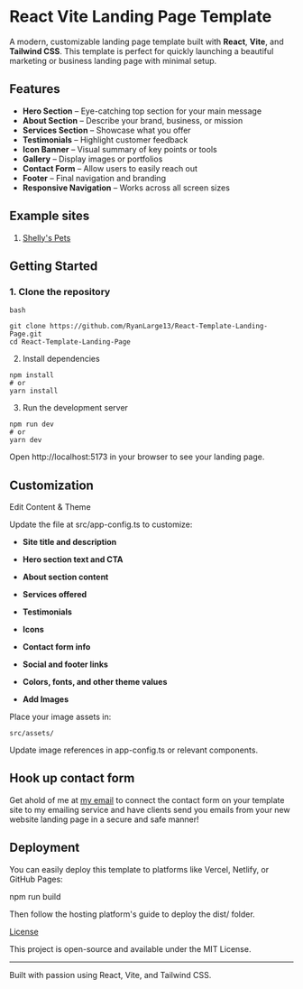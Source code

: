 # React Vite Landing Page Template

A modern, customizable landing page template built with **React**, **Vite**, and **Tailwind CSS**. This template is perfect for quickly launching a beautiful marketing or business landing page with minimal setup.

## Features

- **Hero Section** – Eye-catching top section for your main message
- **About Section** – Describe your brand, business, or mission
- **Services Section** – Showcase what you offer
- **Testimonials** – Highlight customer feedback
- **Icon Banner** – Visual summary of key points or tools
- **Gallery** – Display images or portfolios
- **Contact Form** – Allow users to easily reach out
- **Footer** – Final navigation and branding
- **Responsive Navigation** – Works across all screen sizes

## Example sites 

1. [Shelly's Pets]("https://shellys-pets.vercel.app/")

## Getting Started

### 1. Clone the repository

```
bash

git clone https://github.com/RyanLarge13/React-Template-Landing-Page.git
cd React-Template-Landing-Page
```

2. Install dependencies

```
npm install
# or
yarn install
```

3. Run the development server

```
npm run dev
# or
yarn dev
```

Open http://localhost:5173 in your browser to see your landing page.

## Customization

Edit Content & Theme

Update the file at src/app-config.ts to customize:

* **Site title and description**

* **Hero section text and CTA**

* **About section content**

* **Services offered**

* **Testimonials**

* **Icons**

* **Contact form info**

* **Social and footer links**

* **Colors, fonts, and other theme values**

* **Add Images**

Place your image assets in:

```
src/assets/
```

Update image references in app-config.ts or relevant components.

## Hook up contact form

Get ahold of me at <a href="mailto:ryanlarge@ryanlarge.dev">my email</a> to connect the contact form on your template site to my emailing service and have clients send you emails from your new website landing page in a secure and safe manner!

## Deployment

You can easily deploy this template to platforms like Vercel, Netlify, or GitHub Pages:

npm run build

Then follow the hosting platform's guide to deploy the dist/ folder.

[License](./LICENSE.md)

This project is open-source and available under the MIT License.

---

Built with passion using React, Vite, and Tailwind CSS.
